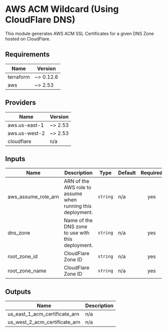 # AWS ACM Wildcard (Using CloudFlare DNS)

This module generates AWS ACM SSL Certificates for a given DNS Zone hosted on CloudFlare.

<!-- BEGINNING OF PRE-COMMIT-TERRAFORM DOCS HOOK -->
## Requirements

| Name | Version |
|------|---------|
| terraform | ~> 0.12.6 |
| aws | ~> 2.53 |

## Providers

| Name | Version |
|------|---------|
| aws.us-east-1 | ~> 2.53 |
| aws.us-west-2 | ~> 2.53 |
| cloudflare | n/a |

## Inputs

| Name | Description | Type | Default | Required |
|------|-------------|------|---------|:--------:|
| aws\_assume\_role\_arn | ARN of the AWS role to assume when running this deployment. | `string` | n/a | yes |
| dns\_zone | Name of the DNS zone to use with this deployment. | `string` | n/a | yes |
| root\_zone\_id | CloudFlare Zone ID | `string` | n/a | yes |
| root\_zone\_name | CloudFlare Zone ID | `string` | n/a | yes |

## Outputs

| Name | Description |
|------|-------------|
| us\_east\_1\_acm\_certificate\_arn | n/a |
| us\_west\_2\_acm\_certificate\_arn | n/a |

<!-- END OF PRE-COMMIT-TERRAFORM DOCS HOOK -->
